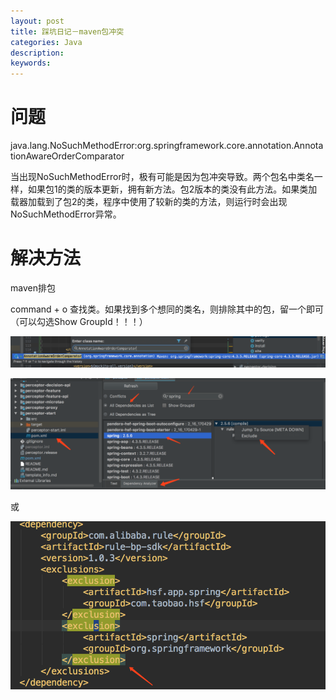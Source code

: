 ```yaml
---
layout: post
title: 踩坑日记－maven包冲突
categories: Java
description: 
keywords: 
---
```



# 问题
java.lang.NoSuchMethodError:org.springframework.core.annotation.AnnotationAwareOrderComparator

当出现NoSuchMethodError时，极有可能是因为包冲突导致。两个包名中类名一样，如果包1的类的版本更新，拥有新方法。包2版本的类没有此方法。如果类加载器加载到了包2的类，程序中使用了较新的类的方法，则运行时会出现NoSuchMethodError异常。

# 解决方法

maven排包

command + o 查找类。如果找到多个想同的类名，则排除其中的包，留一个即可（可以勾选Show GroupId！！！）

![](/images/posts/2017-07-06-java-caikeng-maven.md/1.png)

![](/images/posts/2017-07-06-java-caikeng-maven.md/2.png)

或

![](/images/posts/2017-07-06-java-caikeng-maven.md/3.png)

